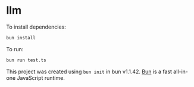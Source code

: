 # llm

To install dependencies:

```bash
bun install
```

To run:

```bash
bun run test.ts
```

This project was created using `bun init` in bun v1.1.42. [Bun](https://bun.sh) is a fast all-in-one JavaScript runtime.

